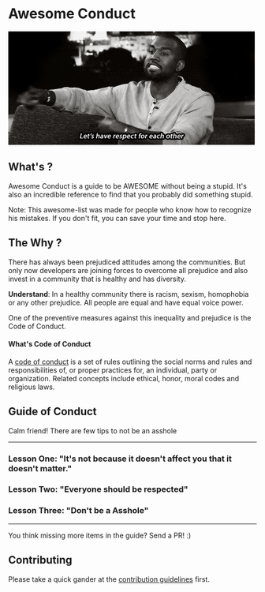 # Awesome Conduct

![Respectful Kanye](images/respectful.gif)

## What's ?

Awesome Conduct is a guide to be AWESOME without being a stupid.
It's also an incredible reference to find that you probably did something stupid.

Note: This awesome-list was made for people who know how to recognize his mistakes. If you don't fit, you can save your time and stop here.

## The Why ?

There has always been prejudiced attitudes among the communities. But only now developers are joining forces to overcome all prejudice and also invest in a community that is healthy and has diversity.

**Understand**: In a healthy community there is racism, sexism, homophobia or any other prejudice. All people are equal and have equal voice power.

One of the preventive measures against this inequality and prejudice is the Code of Conduct.

#### What's Code of Conduct

A [code of conduct](https://en.wikipedia.org/wiki/Code_of_conduct) is a set of rules outlining the social norms and rules and responsibilities of, or proper practices for, an individual, party or organization. Related concepts include ethical, honor, moral codes and religious laws.

## Guide of Conduct

Calm friend! There are few tips to not be an asshole

----------------------------------------------

### Lesson One: "It's not because it doesn't affect you that it doesn't matter."

### Lesson Two: "Everyone should be respected"

### Lesson Three: "Don't be a Asshole"

----------------------------------------------

You think missing more items in the guide? Send a PR! :)

## Contributing

Please take a quick gander at the [contribution guidelines](https://github.com/raphamorim/awesome-canvas/blob/master/CONTRIBUTING.md) first.
